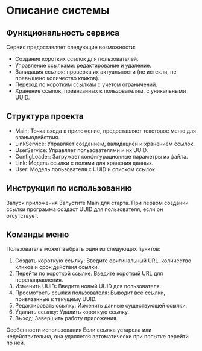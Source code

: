 # Описание системы
## Функциональность сервиса

Сервис предоставляет следующие возможности:

- Создание коротких ссылок для пользователей.
- Управление ссылками: редактирование и удаление.
- Валидация ссылок: проверка их актуальности (не истекли, не превышено количество кликов).
- Переход по коротким ссылкам с учетом ограничений.
- Хранение ссылок, привязанных к пользователям, с уникальными UUID.

## Структура проекта

- Main: Точка входа в приложение, предоставляет текстовое меню для взаимодействия.
- LinkService: Управляет созданием, валидацией и хранением ссылок.
- UserService: Управляет пользователями и их UUID.
- ConfigLoader: Загружает конфигурационные параметры из файла.
- Link: Модель ссылки с полями для хранения данных.
- User: Модель пользователя с UUID и списком ссылок.

## Инструкция по использованию
Запуск приложения
Запустите Main для старта. При первом создании ссылки программа создаст UUID для пользователя, если он отсутствует.

## Команды меню
Пользователь может выбрать один из следующих пунктов:
1. Создать короткую ссылку: Введите оригинальный URL, количество кликов и срок действия ссылки.
2. Перейти по короткой ссылке: Введите короткий URL для перенаправления.
3. Изменить UUID: Введите новый UUID для пользователя.
4. Просмотреть ссылки пользователя: Выводит все ссылки, привязанные к текущему UUID.
5. Редактировать ссылку: Изменить данные существующей ссылки.
6. Удалить ссылку: Удалить короткую ссылку.
7. Выход: Завершить работу приложения.

  Особенности использования
        Если ссылка устарела или недействительна, она удаляется автоматически при попытке перейти по ней.
